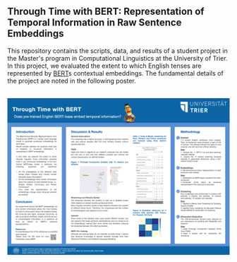 ## Through Time with BERT: Representation of Temporal Information in Raw Sentence Embeddings

This repository contains the scripts, data, and results of a student project in the Master's program in Computational Linguistics at the University of Trier. In this project, we evaluated the extent to which English tenses are represented by [BERT](https://aclanthology.org/N19-1423.pdf)s contextual embeddings. The fundamental details of the project are noted in the following poster.<br><br>

![alt text](https://github.com/joh-ga/Through-time-with-BERT/blob/333e7b54ef05a68d376e42dfdd042ddc90f8bf09/results/poster.png)
